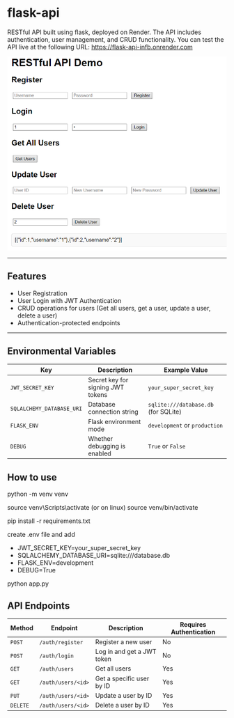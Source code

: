 # flask-api

RESTful API built using flask, deployed on Render.
The API includes authentication, user management, and CRUD functionality. You can test the API live at the following URL:
https://flask-api-infb.onrender.com

![Picture](assets/screenshot2.png)

---

## Features
- User Registration
- User Login with JWT Authentication
- CRUD operations for users (Get all users, get a user, update a user, delete a user)
- Authentication-protected endpoints

---


## Environmental Variables

| **Key**                  | **Description**                     | **Example Value**                       |
|--------------------------|-------------------------------------|-----------------------------------------|
| `JWT_SECRET_KEY`         | Secret key for signing JWT tokens   | `your_super_secret_key`                 |
| `SQLALCHEMY_DATABASE_URI`| Database connection string          | `sqlite:///database.db` (for SQLite)    |
| `FLASK_ENV`              | Flask environment mode              | `development` or `production`           |
| `DEBUG`                  | Whether debugging is enabled        | `True` or `False`

## How to use

python -m venv venv

source venv\Scripts\activate (or on linux) source venv/bin/activate

pip install -r requirements.txt

create .env file and add
- JWT_SECRET_KEY=your_super_secret_key
- SQLALCHEMY_DATABASE_URI=sqlite:///database.db
- FLASK_ENV=development
- DEBUG=True

python app.py

## API Endpoints

| **Method** | **Endpoint**           | **Description**                        | **Requires Authentication** |
|------------|------------------------|----------------------------------------|-----------------------------|
| `POST`     | `/auth/register`       | Register a new user                    | No                          |
| `POST`     | `/auth/login`          | Log in and get a JWT token             | No                          |
| `GET`      | `/auth/users`          | Get all users                          | Yes                         |
| `GET`      | `/auth/users/<id>`     | Get a specific user by ID              | Yes                         |
| `PUT`      | `/auth/users/<id>`     | Update a user by ID                    | Yes                         |
| `DELETE`   | `/auth/users/<id>`     | Delete a user by ID                    | Yes                         |